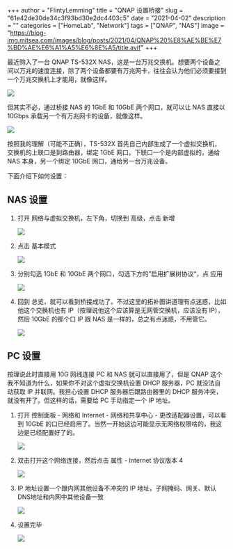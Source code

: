 +++
author = "FlintyLemming"
title = "QNAP 设置桥接"
slug = "61e42de30de34c3f93bd30e2dc4403c5"
date = "2021-04-02"
description = ""
categories = ["HomeLab", "Network"]
tags = ["QNAP", "NAS"]
image = "https://blog-img.mitsea.com/images/blog/posts/2021/04/QNAP%20%E8%AE%BE%E7%BD%AE%E6%A1%A5%E6%8E%A5/title.avif"
+++

最近购入了一台 QNAP TS-532X NAS，这是一台万兆交换机。想要两个设备之间以万兆的速度连接，除了两个设备都要有万兆网卡，往往会认为他们必须要接到一个万兆交换机上才能用，就像这样。

![](https://blog-img.mitsea.com/images/blog/posts/2021/04/QNAP%20%E8%AE%BE%E7%BD%AE%E6%A1%A5%E6%8E%A5/1.avif)

但其实不必，通过桥接 NAS 的 1GbE 和 10GbE 两个网口，就可以让 NAS 直接以 10Gbps 承载另一个有万兆网卡的设备，就像这样。

![](https://blog-img.mitsea.com/images/blog/posts/2021/04/QNAP%20%E8%AE%BE%E7%BD%AE%E6%A1%A5%E6%8E%A5/2.avif)

按照我的理解（可能不正确），TS-532X 首先自己内部生成了一个虚拟交换机，交换机的上联口是到路由器，绑定 1GbE 网口。下联口一个是内部虚拟的，通给 NAS 本身，另一个绑定 10GbE 网口，通给另一台万兆设备。

下面介绍下如何设置：

## NAS 设置

1. 打开 网络与虚拟交换机，左下角，切换到 高级，点击 新增

    ![](https://blog-img.mitsea.com/images/blog/posts/2021/04/QNAP%20%E8%AE%BE%E7%BD%AE%E6%A1%A5%E6%8E%A5/3.avif)

2. 点击 基本模式

    ![](https://blog-img.mitsea.com/images/blog/posts/2021/04/QNAP%20%E8%AE%BE%E7%BD%AE%E6%A1%A5%E6%8E%A5/4.avif)

3. 分别勾选 1GbE 和 10GbE 两个网口，勾选下方的”启用扩展树协议“，点 应用

    ![](https://blog-img.mitsea.com/images/blog/posts/2021/04/QNAP%20%E8%AE%BE%E7%BD%AE%E6%A1%A5%E6%8E%A5/5.avif)

4. 回到 总览，就可以看到桥接成功了。不过这里的拓补图讲道理有点迷惑，比如他这个交换机也有 IP（按理说他这个应该算是无网管交换机，应该没有 IP），然后 10GbE 的那个口 IP 跟 NAS 是一样的，总之有点迷惑，不用管它。

    ![](https://blog-img.mitsea.com/images/blog/posts/2021/04/QNAP%20%E8%AE%BE%E7%BD%AE%E6%A1%A5%E6%8E%A5/6.avif)

## PC 设置

按理说此时直接用 10G 网线连接 PC 和 NAS 就可以直接用了，但是 QNAP 这个我不知道为什么，如果你不对这个虚拟交换机设置 DHCP 服务器，PC 就没法自动获取 IP 并联网。我担心设置 DHCP 服务器后跟路由器里的 DHCP 服务冲突，就没有开了。但这样的话，需要给 PC 手动指定一个 IP 地址。

1. 打开 控制面板 - 网络和 Internet - 网络和共享中心 - 更改适配器设置，可以看到 10GbE 的口已经启用了。当然一开始这边可能显示无网络权限啥的，我这边是已经配置好了的。

    ![](https://blog-img.mitsea.com/images/blog/posts/2021/04/QNAP%20%E8%AE%BE%E7%BD%AE%E6%A1%A5%E6%8E%A5/7.avif)

2. 双击打开这个网络连接，然后点击 属性 - Internet 协议版本 4

    ![](https://blog-img.mitsea.com/images/blog/posts/2021/04/QNAP%20%E8%AE%BE%E7%BD%AE%E6%A1%A5%E6%8E%A5/8.avif)

3. IP 地址设置一个跟内网其他设备不冲突的 IP 地址，子网掩码、网关、默认DNS地址和内网中其他设备一致

    ![](https://blog-img.mitsea.com/images/blog/posts/2021/04/QNAP%20%E8%AE%BE%E7%BD%AE%E6%A1%A5%E6%8E%A5/9.avif)

4. 设置完毕

    ![](https://blog-img.mitsea.com/images/blog/posts/2021/04/QNAP%20%E8%AE%BE%E7%BD%AE%E6%A1%A5%E6%8E%A5/10.avif)